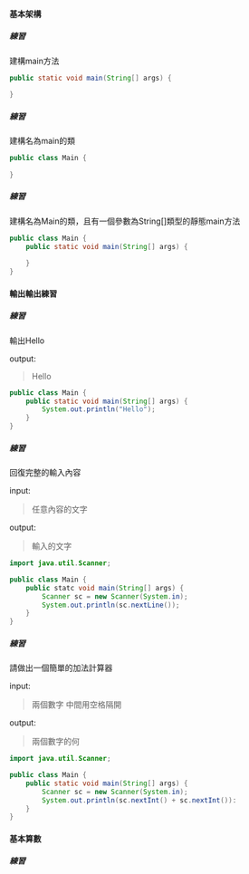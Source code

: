#### 基本架構

##### 練習
建構main方法
```java
public static void main(String[] args) {
    
}
```

##### 練習
建構名為main的類
```java
public class Main {
    
}
```

##### 練習
建構名為Main的類，且有一個參數為String[]類型的靜態main方法
```java
public class Main {
    public static void main(String[] args) {
        
    }
}
```

#### 輸出輸出練習

##### 練習
輸出Hello

output:
>Hello

```java
public class Main {
    public static void main(String[] args) {
        System.out.println("Hello");
    }
}
```

##### 練習
回復完整的輸入內容

input:
>任意內容的文字

output:
>輸入的文字

```java
import java.util.Scanner;

public class Main {
    public statc void main(String[] args) {
        Scanner sc = new Scanner(System.in);
        System.out.println(sc.nextLine());
    }
}
```
##### 練習
請做出一個簡單的加法計算器

input:
>兩個數字 中間用空格隔開

output:
>兩個數字的何

```java
import java.util.Scanner;

public class Main {
    public static void main(String[] args) {
        Scanner sc = new Scanner(System.in);
        System.out.println(sc.nextInt() + sc.nextInt()):
    }
}
```

#### 基本算數

##### 練習
